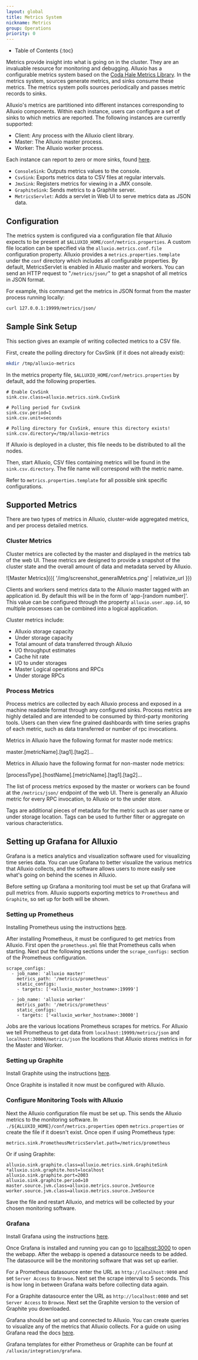 ```yaml
---
layout: global
title: Metrics System
nickname: Metrics
group: Operations
priority: 0
---
```


* Table of Contents
{:toc}

Metrics provide insight into what is going on in the cluster. They are an invaluable resource for
monitoring and debugging. Alluxio has a configurable metrics system based on the [Coda Hale Metrics
Library](https://github.com/dropwizard/metrics). In the metrics system, sources generate metrics,
and sinks consume these metrics. The metrics system polls sources periodically and passes
metric records to sinks.

Alluxio's metrics are partitioned into different instances corresponding to Alluxio components.
Within each instance, users can configure a set of sinks to which metrics are reported. The
following instances are currently supported:

* Client: Any process with the Alluxio client library.
* Master: The Alluxio master process.
* Worker: The Alluxio worker process.

Each instance can report to zero or more sinks, found [here](https://github.com/Alluxio/alluxio/tree/master/core/common/src/main/java/alluxio/metrics/sink).

* `ConsoleSink`: Outputs metrics values to the console.
* `CsvSink`: Exports metrics data to CSV files at regular intervals.
* `JmxSink`: Registers metrics for viewing in a JMX console.
* `GraphiteSink`: Sends metrics to a Graphite server.
* `MetricsServlet`: Adds a servlet in Web UI to serve metrics data as JSON data.

## Configuration

The metrics system is configured via a configuration file that Alluxio expects to be present at
`$ALLUXIO_HOME/conf/metrics.properties`. A custom file location can be specified via the
`alluxio.metrics.conf.file` configuration property. Alluxio provides a `metrics.properties.template`
under the `conf` directory which includes all configurable properties. By default, MetricsServlet
is enabled in Alluxio master and workers. You can send an HTTP request to "`/metrics/json/`" to get a
snapshot of all metrics in JSON format.


For example, this command get the metrics in JSON format from the master process running locally:

```bash
curl 127.0.0.1:19999/metrics/json/
```

## Sample Sink Setup

This section gives an example of writing collected metrics to a CSV file.

First, create the polling directory for CsvSink (if it does not already exist):
```bash
mkdir /tmp/alluxio-metrics
```

In the metrics property file, `$ALLUXIO_HOME/conf/metrics.properties` by default, add the following
properties.

```
# Enable CsvSink
sink.csv.class=alluxio.metrics.sink.CsvSink

# Polling period for CsvSink
sink.csv.period=1
sink.csv.unit=seconds

# Polling directory for CsvSink, ensure this directory exists!
sink.csv.directory=/tmp/alluxio-metrics
```

If Alluxio is deployed in a cluster, this file needs to be distributed to all the nodes.

Then, start Alluxio, CSV files containing metrics will be found in the `sink.csv.directory`. The
file name will correspond with the metric name.

Refer to `metrics.properties.template` for all possible sink specific configurations. 

## Supported Metrics

There are two types of metrics in Alluxio, cluster-wide aggregated metrics, and per process detailed
metrics.

### Cluster Metrics

Cluster metrics are collected by the master and displayed in the metrics tab of the web UI. These
metrics are designed to provide a snapshot of the cluster state and the overall amount of data and
metadata served by Alluxio.

![Master Metrics]({{ '/img/screenshot_generalMetrics.png' | relativize_url }})

Clients and workers send metrics data to the Alluxio master tagged with an application id. By
default this will be in the form of 'app-[random number]'. This value can be configured through the
property `alluxio.user.app.id`, so multiple processes can be combined into a logical application.

Cluster metrics include:
* Alluxio storage capacity
* Under storage capacity
* Total amount of data transferred through Alluxio
* I/O throughput estimates
* Cache hit rate
* I/O to under storages
* Master Logical operations and RPCs
* Under storage RPCs

### Process Metrics

Process metrics are collected by each Alluxio process and exposed in a machine readable format
through any configured sinks. Process metrics are highly detailed and are intended to be consumed
by third-party monitoring tools. Users can then view fine grained dashboards with time series graphs
of each metric, such as data transferred or number of rpc invocations.

Metrics in Alluxio have the following format for master node metrics:

master.[metricName].[tag1].[tag2]...

Metrics in Alluxio have the following format for non-master node metrics:

[processType].[hostName].[metricName].[tag1].[tag2]...

The list of process metrics exposed by the master or workers can be found at the `/metrics/json/`
endpoint of the web UI. There is generally an Alluxio metric for every RPC invocation, to Alluxio or
to the under store.

Tags are additional pieces of metadata for the metric such as user name or under storage location.
Tags can be used to further filter or aggregate on various characteristics.

## Setting up Grafana for Alluxio

Grafana is a metics analytics and visualization software used for visualizing time series
data. You can use Grafana to better visualize the various metrics that Alluxio collects, and the software
allows users to more easily see what's going on behind the scenes in Alluxio.

Before setting up Grafana a monitoring tool must be set up that Grafana will pull metrics from. Alluxio
supports exporting metrics to `Prometheus` and `Graphite`, so set up for both will be shown.

### Setting up Prometheus

Installing Prometheus using the instructions [here](https://prometheus.io/docs/prometheus/latest/installation/).

After installing Prometheus, it must be configured to get metrics from Alluxio. First open the
`prometheus.yml` file that Prometheus calls when starting. Next put the following sections under the
`scrape_configs:` section of the Prometheus configuration.

```
scrape_configs:
  - job_name: 'alluxio master'
    metrics_path: '/metrics/prometheus'
    static_configs:
    - targets: ['<alluxio_master_hostname>:19999']

  - job_name: 'alluxio worker'
    metrics_path: '/metrics/prometheus'
    static_configs:
    - targets: ['<alluxio_worker_hostname>:30000']
```

Jobs are the various locations Prometheus scrapes for metrics. For Alluxio we tell Prometheus to get data
from `localhost:19999/metrics/json` and `localhost:30000/metrics/json` the locations that Alluxio stores
metrics in for the Master and Worker.

### Setting up Graphite

Install Graphite using the instructions [here](https://graphite.readthedocs.io/en/latest/install.html).

Once Graphite is installed it now must be configured with Alluxio.

### Configure Monitoring Tools with Alluxio

Next the Alluxio configuration file must be set up. This sends the Alluxio metrics to the monitoring
software. In `./${ALLUXIO_HOME}/conf/metrics.properties` open `metrics.properties` or create the file
if it doesn't exist. Once open if using Prometheus type:

```
metrics.sink.PrometheusMetricsServlet.path=/metrics/prometheus
```

Or if using Graphite:

```
alluxio.sink.graphite.class=alluxio.metrics.sink.GraphiteSink
*alluxio.sink.graphite.host=localhost
alluxio.sink.graphite.port=2003
alluxio.sink.graphite.period=10
master.source.jvm.class=alluxio.metrics.source.JvmSource
worker.source.jvm.class=alluxio.metrics.source.JvmSource
```

Save the file and restart Alluxio, and metrics will be collected by your chosen monitoring software.

### Grafana

Install Grafana using the instructions [here](https://grafana.com/docs/installation/).

Once Grafana is installed and running you can go to [localhost:3000](http://localhost:3000) to open the webapp.
After the webapp is opened a datasource needs to be added. The datasource will be the monitoring software
that was set up earlier.

For a Prometheus datasource enter the URL as `http://localhost:9090` and set `Server Access` to `Browse`. Next set
the scrape interval to 5 seconds. This is how long in between Grafana waits before collecting data again.

For a Graphite datasource enter the URL as `http://localhost:0080` and set `Server Access` to `Browse`. Next set the
Graphite version to the version of Graphite you downloaded.

Grafana should be set up and connected to Alluxio. You can create queries to visualize any of the
metrics that Alluxio collects. For a guide on using Grafana read the docs [here](https://grafana.com/docs/v4.3/guides/getting_started).

Grafana templates for either Prometheus or Graphite can be founf at `/alluxio/integration/grafana`.
